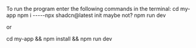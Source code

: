 To run the program enter the following commands in the terminal:
cd my-app
npm i
-----npx shadcn@latest init maybe not?
npm run dev


or 

cd my-app && npm install && npm run dev